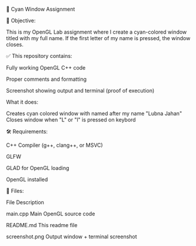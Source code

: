 🎨 Cyan Window Assignment

📌 Objective:

This is my OpenGL Lab assignment where I create a cyan-colored window titled with my full name. If the first letter of my name is pressed, the window closes.

✅ This repository contains:

Fully working OpenGL C++ code

Proper comments and formatting

Screenshot showing output and terminal (proof of execution)

What it does:

Creates cyan colored window with named after my name "Lubna Jahan"
Closes window when "L" or "l" is pressed on keybord

🛠 Requirements:

C++ Compiler (g++, clang++, or MSVC)

GLFW

GLAD for OpenGL loading

OpenGL installed

📂 Files:

File	Description

main.cpp Main OpenGL source code

README.md	This readme file

screenshot.png	Output window + terminal screenshot
